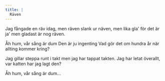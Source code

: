 ```yaml
---
title: |
  Räven
---
```

Jag fångade en räv idag,
men räven slank ur näven,
men lika gla' för det är ja'
men gladast är nog räven. 

Åh hum, vår sång är dum
Den är ju ingenting
Vad gör det om hundra år
när allting kommer kring?

Jag gillar steppa runt i takt
men jag har tappat takten.
Jag har letat överallt,
var katten har jag lagt den? 

Åh hum, vår sång är dum...